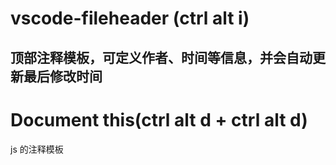 vscode-fileheader (ctrl alt i)
===
顶部注释模板，可定义作者、时间等信息，并会自动更新最后修改时间
---

Document this(ctrl alt d + ctrl alt d)
===
js 的注释模板
